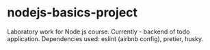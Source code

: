 # nodejs-basics-project
Laboratory work for Node.js course.
Currently - backend of todo application.
Dependencies used: eslint (airbnb config), pretier, husky.
